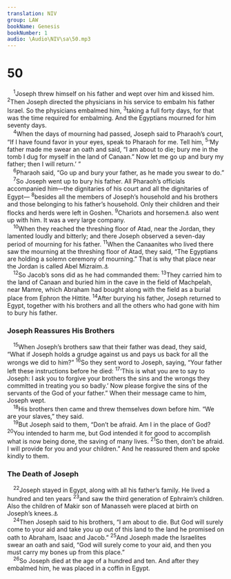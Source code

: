 ```yaml
---
translation: NIV
group: LAW
bookName: Genesis 
bookNumber: 1
audio: \Audio\NIV\sa\50.mp3
---
```


<div class="title"><h1>50</h1></div>
<span class="verse sa_50_1"> <sup>1</sup>Joseph threw himself on his father and wept over him and kissed him. </span>
<span class="verse sa_50_2"><sup>2</sup>Then Joseph directed the physicians in his service to embalm his father Israel. So the physicians embalmed him, </span>
<span class="verse sa_50_3"><sup>3</sup>taking a full forty days, for that was the time required for embalming. And the Egyptians mourned for him seventy days. <br/></span>
<span class="verse sa_50_4"> <sup>4</sup>When the days of mourning had passed, Joseph said to Pharaoh’s court, “If I have found favor in your eyes, speak to Pharaoh for me. Tell him, </span>
<span class="verse sa_50_5"><sup>5</sup>‘My father made me swear an oath and said, “I am about to die; bury me in the tomb I dug for myself in the land of Canaan.” Now let me go up and bury my father; then I will return.’ ” <br/></span>
<span class="verse sa_50_6"> <sup>6</sup>Pharaoh said, “Go up and bury your father, as he made you swear to do.” <br/></span>
<span class="verse sa_50_7"> <sup>7</sup>So Joseph went up to bury his father. All Pharaoh’s officials accompanied him—the dignitaries of his court and all the dignitaries of Egypt— </span>
<span class="verse sa_50_8"><sup>8</sup>besides all the members of Joseph’s household and his brothers and those belonging to his father’s household. Only their children and their flocks and herds were left in Goshen. </span>
<span class="verse sa_50_9"><sup>9</sup>Chariots and horsemen<a data-toggle="tooltip" data-placement="bottom" title="Or charioteers">⚓</a> also went up with him. It was a very large company. <br/></span>
<span class="verse sa_50_10"> <sup>10</sup>When they reached the threshing floor of Atad, near the Jordan, they lamented loudly and bitterly; and there Joseph observed a seven-day period of mourning for his father. </span>
<span class="verse sa_50_11"><sup>11</sup>When the Canaanites who lived there saw the mourning at the threshing floor of Atad, they said, “The Egyptians are holding a solemn ceremony of mourning.” That is why that place near the Jordan is called Abel Mizraim.<a data-toggle="tooltip" data-placement="bottom" title="means mourning of the Egyptians.">⚓</a><br/></span>
<span class="verse sa_50_12"> <sup>12</sup>So Jacob’s sons did as he had commanded them: </span>
<span class="verse sa_50_13"><sup>13</sup>They carried him to the land of Canaan and buried him in the cave in the field of Machpelah, near Mamre, which Abraham had bought along with the field as a burial place from Ephron the Hittite. </span>
<span class="verse sa_50_14"><sup>14</sup>After burying his father, Joseph returned to Egypt, together with his brothers and all the others who had gone with him to bury his father. <br/></span>
<div class="title"><h3>Joseph Reassures His Brothers </h3></div>
<span class="verse sa_50_15"> <sup>15</sup>When Joseph’s brothers saw that their father was dead, they said, “What if Joseph holds a grudge against us and pays us back for all the wrongs we did to him?” </span>
<span class="verse sa_50_16"><sup>16</sup>So they sent word to Joseph, saying, “Your father left these instructions before he died: </span>
<span class="verse sa_50_17"><sup>17</sup>‘This is what you are to say to Joseph: I ask you to forgive your brothers the sins and the wrongs they committed in treating you so badly.’ Now please forgive the sins of the servants of the God of your father.” When their message came to him, Joseph wept. <br/></span>
<span class="verse sa_50_18"> <sup>18</sup>His brothers then came and threw themselves down before him. “We are your slaves,” they said. <br/></span>
<span class="verse sa_50_19"> <sup>19</sup>But Joseph said to them, “Don’t be afraid. Am I in the place of God? </span>
<span class="verse sa_50_20"><sup>20</sup>You intended to harm me, but God intended it for good to accomplish what is now being done, the saving of many lives. </span>
<span class="verse sa_50_21"><sup>21</sup>So then, don’t be afraid. I will provide for you and your children.” And he reassured them and spoke kindly to them. <br/></span>
<div class="title"><h3>The Death of Joseph </h3></div>
<span class="verse sa_50_22"> <sup>22</sup>Joseph stayed in Egypt, along with all his father’s family. He lived a hundred and ten years </span>
<span class="verse sa_50_23"><sup>23</sup>and saw the third generation of Ephraim’s children. Also the children of Makir son of Manasseh were placed at birth on Joseph’s knees.<a data-toggle="tooltip" data-placement="bottom" title="That is, were counted as his">⚓</a><br/></span>
<span class="verse sa_50_24"> <sup>24</sup>Then Joseph said to his brothers, “I am about to die. But God will surely come to your aid and take you up out of this land to the land he promised on oath to Abraham, Isaac and Jacob.” </span>
<span class="verse sa_50_25"><sup>25</sup>And Joseph made the Israelites swear an oath and said, “God will surely come to your aid, and then you must carry my bones up from this place.” <br/></span>
<span class="verse sa_50_26"> <sup>26</sup>So Joseph died at the age of a hundred and ten. And after they embalmed him, he was placed in a coffin in Egypt. <br/></span>
